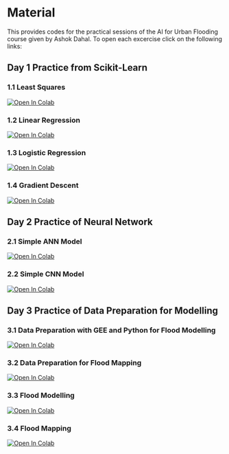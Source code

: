 

# Material
This provides codes for the practical sessions of the AI for Urban Flooding course given by Ashok Dahal. To open each excercise click on the following links:

## Day 1 Practice from Scikit-Learn
### 1.1 Least Squares
 <a target="_blank" href="https://colab.research.google.com/github/ashokdahal/GISTDA-Course/blob/master/Material/Day%201/Practice/plot_nnls.ipynb">
  <img src="https://colab.research.google.com/assets/colab-badge.svg" alt="Open In Colab"/>
</a>

### 1.2 Linear Regression
 <a target="_blank" href="https://colab.research.google.com/github/ashokdahal/GISTDA-Course/blob/master/Material/Day%201/Practice/plot_ols.ipynb">
  <img src="https://colab.research.google.com/assets/colab-badge.svg" alt="Open In Colab"/>
</a>

### 1.3 Logistic Regression
 <a target="_blank" href="https://colab.research.google.com/github/ashokdahal/GISTDA-Course/blob/master/Material/Day%201/Practice/plot_logistic.ipynb">
  <img src="https://colab.research.google.com/assets/colab-badge.svg" alt="Open In Colab"/>
</a>

### 1.4 Gradient Descent
 <a target="_blank" href="https://colab.research.google.com/github/ashokdahal/GISTDA-Course/blob/master/Material/Day%201/Practice/plot_sgd_early_stopping.ipynb">
  <img src="https://colab.research.google.com/assets/colab-badge.svg" alt="Open In Colab"/>
</a>

## Day 2 Practice of Neural Network
### 2.1 Simple ANN Model
<a target="_blank" href="https://colab.research.google.com/github/ashokdahal/GISTDA-Course/blob/master/Material/Day%202/Excercise/ANN/ANN.ipynb">
  <img src="https://colab.research.google.com/assets/colab-badge.svg" alt="Open In Colab"/>
</a>


### 2.2 Simple CNN Model
<a target="_blank" href="https://colab.research.google.com/github/ashokdahal/GISTDA-Course/blob/master/Material/Day%202/Excercise/CNN/CNN.ipynb">
  <img src="https://colab.research.google.com/assets/colab-badge.svg" alt="Open In Colab"/>
</a>

## Day 3 Practice of Data Preparation for Modelling
### 3.1 Data Preparation with GEE and Python for Flood Modelling
<a target="_blank" href="https://colab.research.google.com/github/ashokdahal/GISTDA-Course/blob/master/Material/Day%203/Excercise/Data%20Preparation/DataPrepModelling.ipynb">
  <img src="https://colab.research.google.com/assets/colab-badge.svg" alt="Open In Colab"/>
</a>

### 3.2 Data Preparation for Flood Mapping
<a target="_blank" href="https://colab.research.google.com/github/ashokdahal/GISTDA-Course/blob/master/Material/Day%203/Excercise/Data%20Preparation/DataPreparationMapping.ipynb">
  <img src="https://colab.research.google.com/assets/colab-badge.svg" alt="Open In Colab"/>
</a>

### 3.3 Flood Modelling
<a target="_blank" href="https://colab.research.google.com/github/ashokdahal/GISTDA-Course/blob/master/Material/Day%203/Excercise/Model%20Building/Modelling.ipynb">
  <img src="https://colab.research.google.com/assets/colab-badge.svg" alt="Open In Colab"/>
</a>

### 3.4 Flood Mapping
<a target="_blank" href="https://colab.research.google.com/github/ashokdahal/GISTDA-Course/blob/master/Material/Day%203/Excercise/Model%20Building/Mapping.ipynb">
  <img src="https://colab.research.google.com/assets/colab-badge.svg" alt="Open In Colab"/>
</a>
